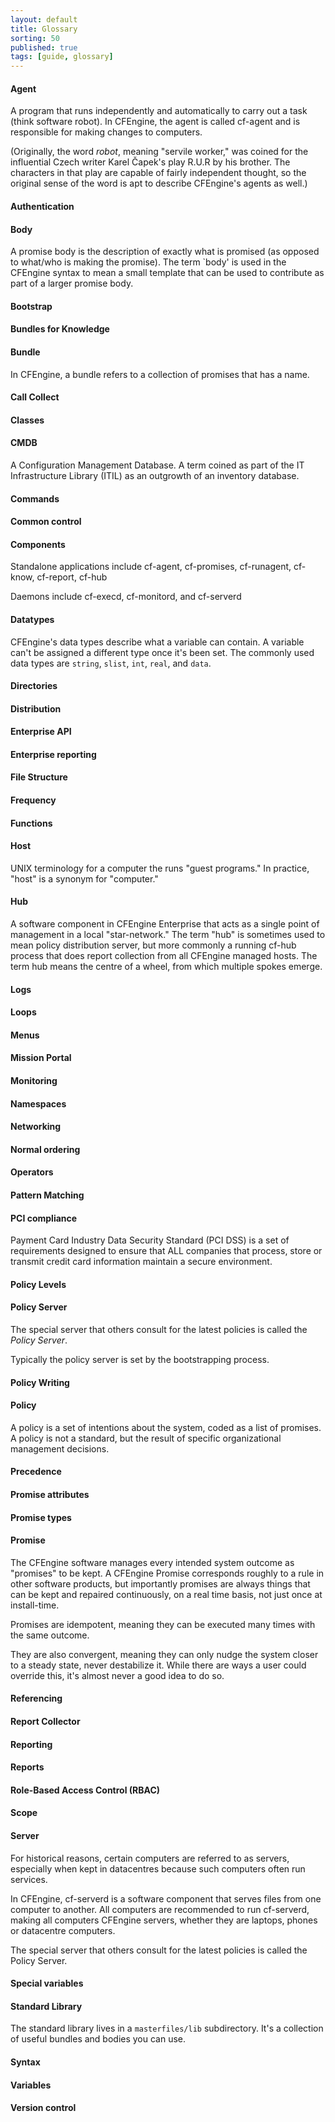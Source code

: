```yaml
---
layout: default
title: Glossary
sorting: 50
published: true
tags: [guide, glossary]
---
```


#### Agent ####

A program that runs independently and automatically to carry out a task (think software robot). In CFEngine, the agent is called cf-agent and is responsible for making changes to computers.

(Originally, the word *robot*, meaning "servile worker," was coined
for the influential Czech writer Karel Čapek's play R.U.R by his
brother. The characters in that play are capable of fairly independent
thought, so the original sense of the word is apt to describe
CFEngine's agents as well.)

#### Authentication ####
#### Body ####

A promise body is the description of exactly what is promised (as opposed to what/who is making the promise). The term `body' is used in the CFEngine syntax to mean a small template that can be used to contribute as part of a larger promise body.

#### Bootstrap ####
#### Bundles for Knowledge ####
#### Bundle ####

In CFEngine, a bundle refers to a collection of promises that has a name.

#### Call Collect ####
#### Classes ####

#### CMDB ####

A Configuration Management Database. A term coined as part of the IT Infrastructure Library (ITIL) as an outgrowth of an inventory database.

#### Commands ####
#### Common control ####
#### Components ####

Standalone applications include cf-agent, cf-promises, cf-runagent, cf-know, cf-report, cf-hub

Daemons include cf-execd, cf-monitord, and cf-serverd

#### Datatypes ####

CFEngine's data types describe what a variable can contain.  A variable can't be assigned a different type once it's been set.  The commonly used data types are `string`, `slist`, `int`, `real`, and `data`.

#### Directories ####
#### Distribution ####
#### Enterprise API ####
#### Enterprise reporting ####
#### File Structure ####
#### Frequency ####
#### Functions ####
#### Host ####

UNIX terminology for a computer the runs "guest programs." In practice, "host" is a synonym for "computer."

#### Hub ####

A software component in CFEngine Enterprise that acts as a single point of management in a local "star-network." The term "hub" is sometimes used to mean policy distribution server, but more commonly a running cf-hub process that does report collection from all CFEngine managed hosts. The term hub means the centre of a wheel, from which multiple spokes emerge.

#### Logs ####
#### Loops ####
#### Menus ####
#### Mission Portal ####
#### Monitoring ####
#### Namespaces ####
#### Networking ####
#### Normal ordering ####
#### Operators ####
#### Pattern Matching ####

#### PCI compliance ####

Payment Card Industry Data Security Standard (PCI DSS) is a set of requirements designed to ensure that ALL companies that process, store or transmit credit card information maintain a secure environment.

#### Policy Levels ####
#### Policy Server ####

The special server that others consult for the latest policies is called the *Policy Server*.

Typically the policy server is set by the bootstrapping process.

#### Policy Writing ####
#### Policy ####

A policy is a set of intentions about the system, coded as a list of promises. A policy is not a standard, but the result of specific organizational management decisions.

#### Precedence ####
#### Promise attributes ####
#### Promise types ####
#### Promise ####

The CFEngine software manages every intended system outcome as "promises" to be kept. A CFEngine Promise corresponds roughly to a rule in other software products, but importantly promises are always things that can be kept and repaired continuously, on a real time basis, not just once at install-time.

Promises are idempotent, meaning they can be executed many times with the same outcome.

They are also convergent, meaning they can only nudge the system closer to a steady state, never destabilize it.  While there are ways a user could override this, it's almost never a good idea to do so.

#### Referencing ####
#### Report Collector ####
#### Reporting ####
#### Reports ####
#### Role-Based Access Control (RBAC) ####
#### Scope ####

#### Server ####

For historical reasons, certain computers are referred to as servers, especially when kept in datacentres because such computers often run services.

In CFEngine, cf-serverd is a software component that serves files from one computer to another. All computers are recommended to run cf-serverd, making all computers CFEngine servers, whether they are laptops, phones or datacentre computers.

The special server that others consult for the latest policies is called the Policy Server.

#### Special variables ####
#### Standard Library ####

The standard library lives in a `masterfiles/lib` subdirectory.  It's a collection of useful bundles and bodies you can use.

#### Syntax ####
#### Variables ####
#### Version control ####
